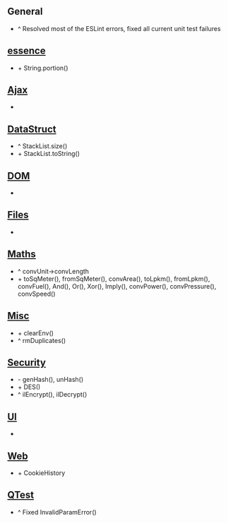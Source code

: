 ## General
+ ^ Resolved most of the ESLint errors, fixed all current unit test failures

## [essence](essence.js)
+ \+ String.portion()
    
## [Ajax](modules/Ajax.js)
+ 

## [DataStruct](modules/DataStruct.js)
+ ^ StackList.size()
+ \+ StackList.toString()

## [DOM](modules/DOM.js)
+ 

## [Files](modules/Files.js)
+ 

## [Maths](modules/Maths.js)
+ ^ convUnit-\>convLength
+ \+ toSqMeter(), fromSqMeter(), convArea(), toLpkm(), fromLpkm(), convFuel(), And(), Or(), Xor(), Imply(), convPower(), convPressure(), convSpeed()

## [Misc](modules/Misc.js)
+ \+ clearEnv()
+ ^ rmDuplicates()

## [Security](modules/Security.js)
+ \- genHash(), unHash()
+ \+ DES()
+ ^ ilEncrypt(), ilDecrypt()

## [UI](modules/UI.js)
+ 

## [Web](modules/Web.js)
+ \+ CookieHistory

## [QTest](modules/QTest.js)
+ ^ Fixed InvalidParamError()